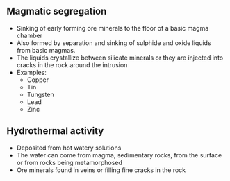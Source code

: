 ## Magmatic segregation
- Sinking of early forming ore minerals to the floor of a basic magma chamber
- Also formed by separation and sinking of sulphide and oxide liquids from basic magmas.
- The liquids crystallize between silicate minerals or they are injected into cracks in the rock around the intrusion
- Examples:
    - Copper
    - Tin
    - Tungsten
    - Lead
    - Zinc

## Hydrothermal activity
- Deposited from hot watery solutions
- The water can come from magma, sedimentary rocks, from the surface or from rocks being metamorphosed
- Ore minerals found in veins or filling fine cracks in the rock